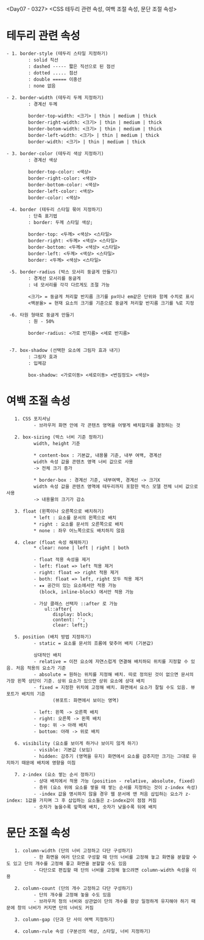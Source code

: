 <Day07 - 0327>
<CSS 테두리 관련 속성, 여백 조절 속성, 문단 조절 속성>

# 테두리 관련 속성 
    
    - 1. border-style (테두리 스타일 지정하기)
            : solid 직선
            : dashed ----- 짧은 직선으로 된 점선
            : dotted ..... 점선
            : double ===== 이중선
            : none 없음

    - 2. border-width (테두리 두께 지정하기)
            : 경계선 두께

            border-top-width: <크기> | thin | medium | thick
            border-right-width: <크기> | thin | medium | thick
            border-botom-width: <크기> | thin | medium | thick
            border-left-width: <크기> | thin | medium | thick
            border-width: <크기> | thin | medium | thick

    - 3. border-color (테두리 색상 지정하기)
            : 경계선 색상

            border-top-color: <색상>
            border-right-color: <색상>
            border-bottom-color: <색상>
            border-left-color: <색상>
            border-color: <색상>

     -4. border (테두리 스타일 묶어 지정하기)
            : 단축 표기법
            : border: 두께 스타일 색상;

            border-top: <두께> <색상> <스타일>
            border-right: <두께> <색상> <스타일>
            border-bottom: <두께> <색상> <스타일>
            border-left: <두께> <색상> <스타일>
            border: <두께> <색상> <스타일>

     -5. border-radius (박스 모서리 둥글게 만들기)
            : 경계선 모서리를 둥글게
            : 네 모서리를 각각 다르게도 조절 가능

            <크기> = 둥글게 처리할 반지름 크기를 px이나 em같은 단위와 함께 수치로 표시
            <백분율> = 현재 요소의 크기를 기준으로 둥글게 처리할 반지름 크기를 %로 지정

     -6. 타원 형태로 둥글게 만들기
            : 원 - 50%

            border-radius: <가로 반지름> <세로 반지름>


     -7. box-shadow (선택한 요소에 그림자 효과 내기)
            : 그림자 효과
            : 입체감

            box-shadow: <가로이동> <세로이동> <번짐정도> <색상>


# 여백 조절 속성

       1. CSS 포지셔닝
              - 브라우저 화면 안에 각 콘텐츠 영역을 어떻게 배치할지를 결정하는 것

       2. box-sizing (박스 너비 기준 정하기)
              width, height 기준

              * content-box : 기본값, 내용물 기준, 내부 여백, 경계선
              width 속성 값을 콘텐츠 영역 너비 값으로 사용
              -> 전체 크기 증가

              * border-box : 경계선 기준, 내부여백, 경계선 -> 크기X 
              width 속성 값을 콘텐츠 영역에 테두리까지 포함한 박스 모델 전체 너비 값으로 사용
              -> 내용물의 크기가 감소

       3. float (왼쪽이나 오른쪽으로 배치하기)
              * left : 요소를 문서의 왼쪽으로 배치
              * right : 요소를 문서의 오른쪽으로 배치
              * none : 좌우 어느쪽으로도 배치하지 않음

       4. clear (float 속성 해제하기)
              * clear: none | left | right | both

              - float 적용 속성을 제거
              - left: float => left 적용 제거
              - right: float => right 적용 제거
              - both: float => left, right 모두 적용 제거
              - ★★ 공간이 있는 요소에서만 적용 가능 
                (block, inline-block) 에서만 적용 가능

              - 가상 클래스 선택자 ::after 로 가능
                  ul::after{
                     display: block;
                     content: '';
                     clear: left;}

       5. position (배치 방법 지정하기)
              - static = 요소를 문서의 흐름에 맞추어 배치 (기본값)

              상대적인 배치
              - relative = 이전 요소에 자연스럽게 연결해 배치하되 위치를 지정할 수 있음. 처음 적용의 요소가 기준
              - absolute = 원하는 위치를 지정해 배치. 따로 정의된 것이 없으면 문서의 가장 왼쪽 상단이 기준. 상위 요소가 있으면 상위 요소에 상대 배치
              - fixed = 지정한 위치에 고정해 배치. 화면에서 요소가 잘릴 수도 있음. 뷰포트가 배치의 기준
                     (뷰포트: 화면에서 보이는 영역)

              - left: 왼쪽 -> 오른쪽 배치
              - right: 오른쪽 -> 왼쪽 배치
              - top: 위 -> 아래 배치
              - bottom: 아래 -> 위로 배치

       6. visibility (요소를 보이게 하거나 보이지 않게 하기)
              - visible: 기본값 (보임)
              - hidden: 감추기 (영역을 유지) 화면에서 요소를 감추지만 크기는 그대로 유지하기 때문에 배치에 영향을 미침

       7. z-index (요소 쌓는 순서 정하기)
              - 상대 배치에서 적용 가능 (position - relative, absolute, fixed)
              - 층위 (요소 위에 요소를 쌓을 때 쌓는 순서를 지정하는 것이 z-index 속성)
              - -index 값을 명시하지 않을 경우 웹 문서에 맨 처음 삽입하는 요소가 z-index: 1값을 가지며 그 후 삽입하는 요소들은 z-index값이 점점 커짐
              - 숫자가 높을수록 앞쪽에 배치, 숫자가 낮을수록 뒤에 배치


# 문단 조절 속성 

       1. column-width (단의 너비 고정하고 다단 구성하기)
              - 한 화면을 여러 단으로 구성할 때 단의 너비를 고정해 놓고 화면을 분할할 수도 있고 단의 개수를 고정해 좋고 화면을 분할할 수도 있음
              - 다단으로 편집할 때 단의 너비를 고정해 놓으려면 column-width 속성을 이용

       2. column-count (단의 개수 고정하고 다단 구성하기)
              - 단의 개수를 고정해 놓을 수도 있음
              - 브라우저 청의 너비와 상관없이 단의 개수를 항상 일정하게 유지해야 하기 때문에 창의 너비가 커지면 단의 너비도 커짐

       3. column-gap (단과 단 사이 여백 지정하기)
       
       4. column-rule 속성 (구분선의 색상, 스타일, 너비 지정하기)




